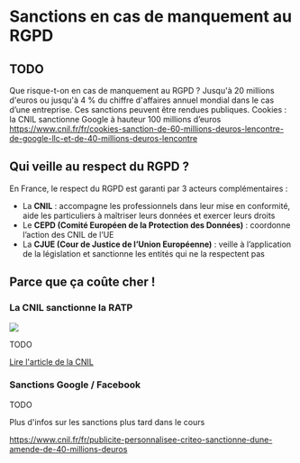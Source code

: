# Sanctions en cas de manquement au RGPD

## TODO

Que risque-t-on en cas de manquement au RGPD ?
Jusqu'à 20 millions d'euros ou jusqu'à 4 % du chiffre d'affaires annuel mondial dans le cas d’une
entreprise. Ces sanctions peuvent être rendues publiques.
Cookies : la CNIL sanctionne Google à hauteur 100 millions d’euros
https://www.cnil.fr/fr/cookies-sanction-de-60-millions-deuros-lencontre-de-google-llc-et-de-40-millions-deuros-lencontre

## Qui veille au respect du RGPD ?

En France, le respect du RGPD est garanti par 3 acteurs complémentaires :

- La **CNIL** : accompagne les professionnels dans leur mise en conformité, aide les particuliers à maîtriser leurs données et exercer leurs droits
- Le **CEPD (Comité Européen de la Protection des Données)** : coordonne l’action des CNIL de l’UE
- La **CJUE (Cour de Justice de l’Union Européenne)** : veille à l’application de la législation et sanctionne les entités qui ne la respectent pas
## Parce que ça coûte cher !

### La CNIL sanctionne la RATP

![](img/02_cnil-sanctionne-ratp.png)

TODO

[Lire l'article de la CNIL](https://www.cnil.fr/fr/fichiers-devaluation-des-agents-sanction-de-400-000-euros-lencontre-de-la-ratp)

### Sanctions Google / Facebook

TODO

Plus d'infos sur les sanctions plus tard dans le cours 

https://www.cnil.fr/fr/publicite-personnalisee-criteo-sanctionne-dune-amende-de-40-millions-deuros

